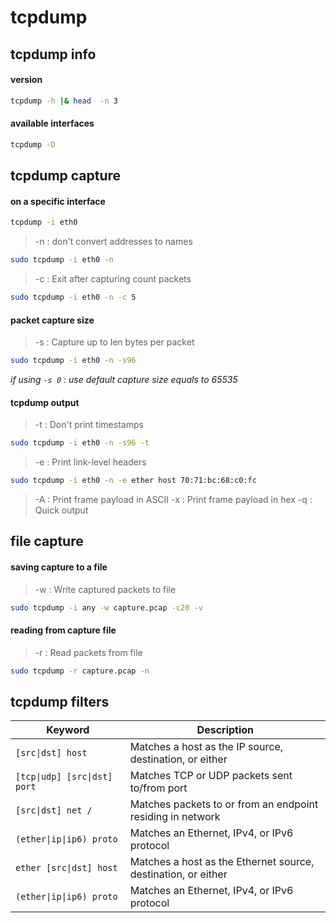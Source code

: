# tcpdump

## tcpdump info

#### version

```bash
tcpdump -h |& head  -n 3
```

#### available interfaces

```bash
tcpdump -D
```

## tcpdump capture

#### on a specific interface

```bash
tcpdump -i eth0
```

> -n  : don't convert addresses to names

```bash
sudo tcpdump -i eth0 -n
```

> -c <count> : Exit after capturing count packets

```bash
sudo tcpdump -i eth0 -n -c 5
```


#### packet capture size

> -s <len> : Capture up to len bytes per packet

```bash
sudo tcpdump -i eth0 -n -s96
```

*if using `-s 0` : use default capture size equals to 65535*


#### tcpdump output

> -t : Don't print timestamps

```bash
sudo tcpdump -i eth0 -n -s96 -t
```

> -e : Print link-level headers

```bash
sudo tcpdump -i eth0 -n -e ether host 70:71:bc:68:c0:fc
```

> -A : Print frame payload in ASCII
> -x : Print frame payload in hex
> -q : Quick output

## file capture

#### saving capture to a file

> -w <file> : Write captured packets to file

```bash
sudo tcpdump -i any -w capture.pcap -c20 -v
```

#### reading from capture file

> -r <file> : Read packets from file

```bash
sudo tcpdump -r capture.pcap -n
```

## tcpdump filters


Keyword | Description
-------|-------------
<code>[src&#124;dst] host <host></code> | Matches a host as the IP source, destination, or either
<code>[tcp&#124;udp] [src&#124;dst] port <port></code> | Matches TCP or UDP packets sent to/from port
<code>[src&#124;dst] net <network>/<len></code> | Matches packets to or from an endpoint residing in network
<code>(ether&#124;ip&#124;ip6) proto <protocol></code> | Matches an Ethernet, IPv4, or IPv6 protocol
<code>ether [src&#124;dst] host <ehost></code> | Matches a host as the Ethernet source, destination, or either
<code>(ether&#124;ip&#124;ip6) proto <protocol></code> | Matches an Ethernet, IPv4, or IPv6 protocol